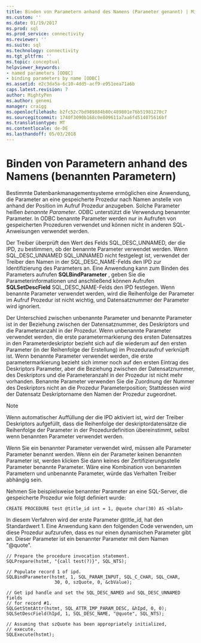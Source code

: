 ```yaml
---
title: Binden von Parametern anhand des Namens (Parameter genannt) | Microsoft Docs
ms.custom: ''
ms.date: 01/19/2017
ms.prod: sql
ms.prod_service: connectivity
ms.reviewer: ''
ms.suite: sql
ms.technology: connectivity
ms.tgt_pltfrm: ''
ms.topic: conceptual
helpviewer_keywords:
- named parameters [ODBC]
- binding parameters by name [ODBC]
ms.assetid: e2c3da5a-6c10-4dd5-acf9-e951eea71a6b
caps.latest.revision: 7
author: MightyPen
ms.author: genemi
manager: craigg
ms.openlocfilehash: b2fc52c7bd989884b80c489801e76b51981270c7
ms.sourcegitcommit: 1740f3090b168c0e809611a7aa6fd514075616bf
ms.translationtype: MT
ms.contentlocale: de-DE
ms.lasthandoff: 05/03/2018
---
```

# <a name="binding-parameters-by-name-named-parameters"></a>Binden von Parametern anhand des Namens (benannten Parametern)
Bestimmte Datenbankmanagementsysteme ermöglichen eine Anwendung, die Parameter an eine gespeicherte Prozedur nach Namen anstelle von anhand der Position im Aufruf Prozedur anzugeben. Solche Parameter heißen *benannte Parameter*. ODBC unterstützt die Verwendung benannter Parameter. In ODBC benannte Parameter werden nur in Aufrufen von gespeicherten Prozeduren verwendet und können nicht in anderen SQL­Anweisungen verwendet werden.  
  
 Der Treiber überprüft den Wert des Felds SQL_DESC_UNNAMED, der die IPD, zu bestimmen, ob der benannte Parameter verwendet werden. Wenn SQL_DESC_UNNAMED SQL_UNNAMED nicht festgelegt ist, verwendet der Treiber den Namen in der SQL_DESC_NAME-Felds den IPD zur Identifizierung des Parameters an. Eine Anwendung kann zum Binden des Parameters aufrufen **SQLBindParameter** , geben Sie die Parameterinformationen und anschließend können Aufrufen **SQLSetDescField** SQL_DESC_NAME-Felds den IPD festlegen. Wenn benannte Parameter verwendet werden, wird die Reihenfolge der Parameter im Aufruf Prozedur ist nicht wichtig, und Datensatznummer der Parameter wird ignoriert.  
  
 Der Unterschied zwischen unbenannte Parameter und benannte Parameter ist in der Beziehung zwischen der Datensatznummer, des Deskriptors und die Parameteranzahl in der Prozedur. Wenn unbenannte Parameter verwendet werden, die erste parametermarkierung des ersten Datensatzes in den Parameterdeskriptor bezieht sich auf die wiederum auf den ersten Parameter (in der Reihenfolge der Erstellung) im Prozeduraufruf verknüpft ist. Wenn benannte Parameter verwendet werden, die erste parametermarkierung bezieht sich immer noch auf den ersten Eintrag des Deskriptors Parameter, aber die Beziehung zwischen der Datensatznummer, des Deskriptors und die Parameteranzahl in der Prozedur ist nicht mehr vorhanden. Benannte Parameter verwenden Sie die Zuordnung der Nummer des Deskriptors nicht an die Prozedur Parameterposition; Stattdessen wird der Datensatz Deskriptorname den Namen der Prozedur zugeordnet.  
  
> [!NOTE]  
>  Wenn automatischer Auffüllung der die IPD aktiviert ist, wird der Treiber Deskriptors aufgefüllt, dass die Reihenfolge der deskriptordatensätze die Reihenfolge der Parameter in der Prozedurdefinition übereinstimmt, selbst wenn benannten Parameter verwendet werden.  
  
 Wenn Sie ein benannter Parameter verwendet wird, müssen alle Parameter Parameter benannt werden. Wenn ein der Parameter keinen benannten Parameter ist, werden klicken Sie dann keines der Zertifizierungsstelle Parameter benannte Parameter. Wäre eine Kombination von benannten Parametern und unbenannte Parameter, würde das Verhalten Treiber abhängig sein.  
  
 Nehmen Sie beispielsweise benannter Parameter an eine SQL-Server, die gespeicherte Prozedur wie folgt definiert wurde:  
  
```  
CREATE PROCEDURE test @title_id int = 1, @quote char(30) AS <blah>  
```  
  
 In diesem Verfahren wird der erste Parameter @title_id, hat den Standardwert 1. Eine Anwendung kann den folgenden Code verwenden, um diese Prozedur aufzurufen, dass es nur einen dynamischen Parameter gibt an. Dieser Parameter ist ein benannter Parameter mit dem Namen "@quote".  
  
```  
// Prepare the procedure invocation statement.  
SQLPrepare(hstmt, "{call test(?)}", SQL_NTS);  
  
// Populate record 1 of ipd.  
SQLBindParameter(hstmt, 1, SQL_PARAM_INPUT, SQL_C_CHAR, SQL_CHAR,  
                  30, 0, szQuote, 0, &cbValue);  
  
// Get ipd handle and set the SQL_DESC_NAMED and SQL_DESC_UNNAMED fields  
// for record #1.  
SQLGetStmtAttr(hstmt, SQL_ATTR_IMP_PARAM_DESC, &hIpd, 0, 0);  
SQLSetDescField(hIpd, 1, SQL_DESC_NAME, "@quote", SQL_NTS);  
  
// Assuming that szQuote has been appropriately initialized,  
// execute.  
SQLExecute(hstmt);  
```
